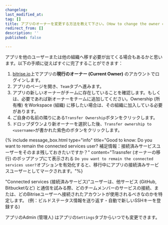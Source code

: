 ```yaml
---
changelog:
last_modified_at:
tag: []
title: アプリのオーナーを変更する方法を教えて下さい。(How to change the owner of an app?)
redirect_from: []
description: ''
published: false

---
```

アプリを他のユーザーまたは他の組織へ移す必要が出てくる場合もあるかと思います。以下の手順に従えばすぐに完了することができます：

1. [bitrise.io](https://www.bitrise.io)上でアプリの**現行のオーナー (Current Owner)** のアカウントでログインします。
2. アプリのページを開き、`Team`タブへ進みます。
3. アプリの新しいオーナーがチームに存在していることを確認します。もしくは、必要であれば新オーナーをチームに追加してください。Ownership (所有権) をWorkspace (組織) に移したい場合は、その組織に加入している必要があります。
4. ご自身の名前の隣りにある`Transfer Ownership`ボタンをクリックします。
5. ドロップダウンより新オーナーを選択した後、`Transfer ownership to <username>`が書かれた紫色のボタンをクリックします。

{% include message_box.html type="info" title="Good to know: Do you want to remain the connected services user? 補足情報：接続済みサービスユーザーをそのまま残しておきたいですか？" content="Trasnsfer (オーナーの移行) のポップアップにて表示される `Do you want to remain the connected services user?`オプションを有効化すると、移行中にアプリの接続済みサービスユーザーとしてマークされます。"%}

"Connected services (接続済みサービス)"ユーザーは、他サービス (GitHub, Bitbucketなど) と通信を試みる際、どのチームメンバーのサービスの接続、または、どのBitriseユーザーへ接続されたアカウントが使用されるべきなのかを特定します。 (例：ビルドステータス情報を送り返す・自動で新しいSSHキーを登録する)

アプリのAdmin (管理人) はアプリの`Settings`タブからいつでも変更できます。